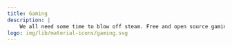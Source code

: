 ```yaml
---
title: Gaming
description: |
    We all need some time to blow off steam. Free and open source gaming is booming, and you can see that here.
logo: img/lib/material-icons/gaming.svg
---
```

